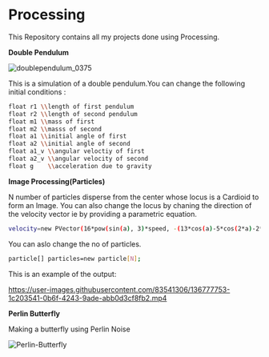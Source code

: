 # Processing
This Repository contains all my projects done using Processing.

<b>Double Pendulum</b>

![doublependulum_0375](https://user-images.githubusercontent.com/83541306/136766475-2dcf247b-0567-4eb7-a070-d273e7024b77.png)

This is a simulation of a double pendulum.You can change the following initial conditions :

```sh
float r1 \\length of first pendulum
float r2 \\length of second pendulum
float m1 \\mass of first 
float m2 \\masss of second
float a1 \\initial angle of first
float a2 \\initial angle of second
float a1_v \\angular veloctiy of first
float a2_v \\angular velocity of second
float g    \\acceleration due to gravity
```

<b>Image Processing(Particles)</b>

<p>N number of  particles disperse from the center whose locus is a Cardioid to form an Image.
You can also change the locus by chaning the direction of the velocity vector ie by providing a parametric equation.</p>

```sh
velocity=new PVector(16*pow(sin(a), 3)*speed, -(13*cos(a)-5*cos(2*a)-2*cos(3*a)-cos(4*a))*speed); \\This is a parametric equation of a Cardiod.
```

You can aslo change the no of particles.

```sh
particle[] particles=new particle[N];
```

This is an example of the output:

https://user-images.githubusercontent.com/83541306/136777753-1c203541-0b6f-4243-9ade-abb0d3cf8fb2.mp4

<b>Perlin Butterfly</b>

Making a butterfly using Perlin Noise

![Perlin-Butterfly](https://user-images.githubusercontent.com/83541306/136780115-f0a689b4-fdf7-4671-8eff-158309355327.gif)















